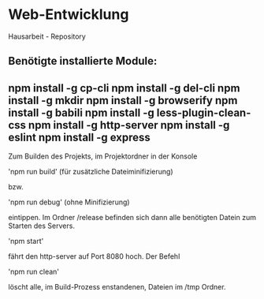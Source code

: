 # Web-Entwicklung
Hausarbeit - Repository

Benötigte installierte Module:
--------------------------------
npm install -g cp-cli
npm install -g del-cli
npm install -g mkdir
npm install -g browserify
npm install -g babili
npm install -g less-plugin-clean-css
npm install -g http-server
npm install -g eslint
npm install -g express
--------------------------------

Zum Builden des Projekts, im Projektordner in der Konsole

'npm run build' (für zusätzliche Dateiminifizierung)

bzw.

'npm run debug' (ohne Minifizierung)

eintippen. Im Ordner /release befinden sich dann alle benötigten Datein zum 
Starten des Servers. 

'npm start' 

fährt den http-server auf Port 8080 hoch. Der Befehl

'npm run clean'

löscht alle, im Build-Prozess enstandenen, Dateien im /tmp Ordner.

